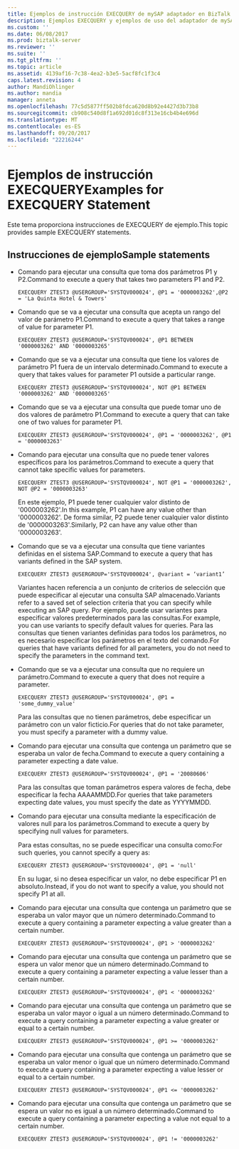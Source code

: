 ```yaml
---
title: Ejemplos de instrucción EXECQUERY de mySAP adaptador en BizTalk | Documentos de Microsoft
description: Ejemplos EXECQUERY y ejemplos de uso del adaptador de mySAP en el módulo de adaptador de BizTalk (BAP)
ms.custom: ''
ms.date: 06/08/2017
ms.prod: biztalk-server
ms.reviewer: ''
ms.suite: ''
ms.tgt_pltfrm: ''
ms.topic: article
ms.assetid: 4139af16-7c38-4ea2-b3e5-5acf8fc1f3c4
caps.latest.revision: 4
author: MandiOhlinger
ms.author: mandia
manager: anneta
ms.openlocfilehash: 77c5d5877ff502b8fdca620d8b92e4427d3b73b8
ms.sourcegitcommit: cb908c540d8f1a692d01dc8f313e16cb4b4e696d
ms.translationtype: MT
ms.contentlocale: es-ES
ms.lasthandoff: 09/20/2017
ms.locfileid: "22216244"
---
```

# <a name="examples-for-execquery-statement"></a><span data-ttu-id="fe612-103">Ejemplos de instrucción EXECQUERY</span><span class="sxs-lookup"><span data-stu-id="fe612-103">Examples for EXECQUERY Statement</span></span>
<span data-ttu-id="fe612-104">Este tema proporciona instrucciones de EXECQUERY de ejemplo.</span><span class="sxs-lookup"><span data-stu-id="fe612-104">This topic provides sample EXECQUERY statements.</span></span>  


## <a name="sample-statements"></a><span data-ttu-id="fe612-105">Instrucciones de ejemplo</span><span class="sxs-lookup"><span data-stu-id="fe612-105">Sample statements</span></span>
-   <span data-ttu-id="fe612-106">Comando para ejecutar una consulta que toma dos parámetros P1 y P2.</span><span class="sxs-lookup"><span data-stu-id="fe612-106">Command to execute a query that takes two parameters P1 and P2.</span></span>  
  
    ```  
    EXECQUERY ZTEST3 @USERGROUP='SYSTQV000024', @P1 = '0000003262',@P2 = 'La Quinta Hotel & Towers'  
    ```  
  
-   <span data-ttu-id="fe612-107">Comando que se va a ejecutar una consulta que acepta un rango del valor de parámetro P1.</span><span class="sxs-lookup"><span data-stu-id="fe612-107">Command to execute a query that takes a range of value for parameter P1.</span></span>  
  
    ```  
    EXECQUERY ZTEST3 @USERGROUP='SYSTQV000024', @P1 BETWEEN '0000003262' AND '0000003265'  
    ```  
  
-   <span data-ttu-id="fe612-108">Comando que se va a ejecutar una consulta que tiene los valores de parámetro P1 fuera de un intervalo determinado.</span><span class="sxs-lookup"><span data-stu-id="fe612-108">Command to execute a query that takes values for parameter P1 outside a particular range.</span></span>  
  
    ```  
    EXECQUERY ZTEST3 @USERGROUP='SYSTQV000024', NOT @P1 BETWEEN '0000003262' AND '0000003265'  
    ```  
  
-   <span data-ttu-id="fe612-109">Comando que se va a ejecutar una consulta que puede tomar uno de dos valores de parámetro P1.</span><span class="sxs-lookup"><span data-stu-id="fe612-109">Command to execute a query that can take one of two values for parameter P1.</span></span>  
  
    ```  
    EXECQUERY ZTEST3 @USERGROUP='SYSTQV000024', @P1 = '0000003262', @P1 = '0000003263'  
    ```  
  
-   <span data-ttu-id="fe612-110">Comando para ejecutar una consulta que no puede tener valores específicos para los parámetros.</span><span class="sxs-lookup"><span data-stu-id="fe612-110">Command to execute a query that cannot take specific values for parameters.</span></span>  
  
    ```  
    EXECQUERY ZTEST3 @USERGROUP='SYSTQV000024', NOT @P1 = '0000003262', NOT @P2 = '0000003263'  
    ```  
  
     <span data-ttu-id="fe612-111">En este ejemplo, P1 puede tener cualquier valor distinto de '0000003262'.</span><span class="sxs-lookup"><span data-stu-id="fe612-111">In this example, P1 can have any value other than '0000003262'.</span></span> <span data-ttu-id="fe612-112">De forma similar, P2 puede tener cualquier valor distinto de '0000003263'.</span><span class="sxs-lookup"><span data-stu-id="fe612-112">Similarly, P2 can have any value other than '0000003263'.</span></span>  
  
-   <span data-ttu-id="fe612-113">Comando que se va a ejecutar una consulta que tiene variantes definidas en el sistema SAP.</span><span class="sxs-lookup"><span data-stu-id="fe612-113">Command to execute a query that has variants defined in the SAP system.</span></span>  
  
    ```  
    EXECQUERY ZTEST3 @USERGROUP='SYSTQV000024', @variant = ‘variant1’  
    ```  
  
     <span data-ttu-id="fe612-114">Variantes hacen referencia a un conjunto de criterios de selección que puede especificar al ejecutar una consulta SAP almacenado.</span><span class="sxs-lookup"><span data-stu-id="fe612-114">Variants refer to a saved set of selection criteria that you can specify while executing an SAP query.</span></span> <span data-ttu-id="fe612-115">Por ejemplo, puede usar variantes para especificar valores predeterminados para las consultas.</span><span class="sxs-lookup"><span data-stu-id="fe612-115">For example, you can use variants to specify default values for queries.</span></span> <span data-ttu-id="fe612-116">Para las consultas que tienen variantes definidas para todos los parámetros, no es necesario especificar los parámetros en el texto del comando.</span><span class="sxs-lookup"><span data-stu-id="fe612-116">For queries that have variants defined for all parameters, you do not need to specify the parameters in the command text.</span></span>  
  
-   <span data-ttu-id="fe612-117">Comando que se va a ejecutar una consulta que no requiere un parámetro.</span><span class="sxs-lookup"><span data-stu-id="fe612-117">Command to execute a query that does not require a parameter.</span></span>  
  
    ```  
    EXECQUERY ZTEST3 @USERGROUP='SYSTQV000024', @P1 = 'some_dummy_value'  
    ```  
  
     <span data-ttu-id="fe612-118">Para las consultas que no tienen parámetros, debe especificar un parámetro con un valor ficticio.</span><span class="sxs-lookup"><span data-stu-id="fe612-118">For queries that do not take parameter, you must specify a parameter with a dummy value.</span></span>  
  
-   <span data-ttu-id="fe612-119">Comando para ejecutar una consulta que contenga un parámetro que se esperaba un valor de fecha.</span><span class="sxs-lookup"><span data-stu-id="fe612-119">Command to execute a query containing a parameter expecting a date value.</span></span>  
  
    ```  
    EXECQUERY ZTEST3 @USERGROUP='SYSTQV000024', @P1 = '20080606'  
    ```  
  
     <span data-ttu-id="fe612-120">Para las consultas que toman parámetros espera valores de fecha, debe especificar la fecha AAAAMMDD.</span><span class="sxs-lookup"><span data-stu-id="fe612-120">For queries that take parameters expecting date values, you must specify the date as YYYYMMDD.</span></span>  
  
-   <span data-ttu-id="fe612-121">Comando para ejecutar una consulta mediante la especificación de valores null para los parámetros.</span><span class="sxs-lookup"><span data-stu-id="fe612-121">Command to execute a query by specifying null values for parameters.</span></span>  
  
     <span data-ttu-id="fe612-122">Para estas consultas, no se puede especificar una consulta como:</span><span class="sxs-lookup"><span data-stu-id="fe612-122">For such queries, you cannot specify a query as:</span></span>  
  
    ```  
    EXECQUERY ZTEST3 @USERGROUP='SYSTQV000024', @P1 = 'null'  
    ```  
  
     <span data-ttu-id="fe612-123">En su lugar, si no desea especificar un valor, no debe especificar P1 en absoluto.</span><span class="sxs-lookup"><span data-stu-id="fe612-123">Instead, if you do not want to specify a value, you should not specify P1 at all.</span></span>  
  
-   <span data-ttu-id="fe612-124">Comando para ejecutar una consulta que contenga un parámetro que se esperaba un valor mayor que un número determinado.</span><span class="sxs-lookup"><span data-stu-id="fe612-124">Command to execute a query containing a parameter expecting a value greater than a certain number.</span></span>  
  
    ```  
    EXECQUERY ZTEST3 @USERGROUP='SYSTQV000024', @P1 > '0000003262'  
    ```  
  
-   <span data-ttu-id="fe612-125">Comando para ejecutar una consulta que contenga un parámetro que se espera un valor menor que un número determinado.</span><span class="sxs-lookup"><span data-stu-id="fe612-125">Command to execute a query containing a parameter expecting a value lesser than a certain number.</span></span>  
  
    ```  
    EXECQUERY ZTEST3 @USERGROUP='SYSTQV000024', @P1 < '0000003262'  
    ```  
  
-   <span data-ttu-id="fe612-126">Comando para ejecutar una consulta que contenga un parámetro que se esperaba un valor mayor o igual a un número determinado.</span><span class="sxs-lookup"><span data-stu-id="fe612-126">Command to execute a query containing a parameter expecting a value greater or equal to a certain number.</span></span>  
  
    ```  
    EXECQUERY ZTEST3 @USERGROUP='SYSTQV000024', @P1 >= '0000003262'  
    ```  
  
-   <span data-ttu-id="fe612-127">Comando para ejecutar una consulta que contenga un parámetro que se esperaba un valor menor o igual que un número determinado.</span><span class="sxs-lookup"><span data-stu-id="fe612-127">Command to execute a query containing a parameter expecting a value lesser or equal to a certain number.</span></span>  
  
    ```  
    EXECQUERY ZTEST3 @USERGROUP='SYSTQV000024', @P1 <= '0000003262'  
    ```  
  
-   <span data-ttu-id="fe612-128">Comando para ejecutar una consulta que contenga un parámetro que se espera un valor no es igual a un número determinado.</span><span class="sxs-lookup"><span data-stu-id="fe612-128">Command to execute a query containing a parameter expecting a value not equal to a certain number.</span></span>  
  
    ```  
    EXECQUERY ZTEST3 @USERGROUP='SYSTQV000024', @P1 != '0000003262'  
    ```  
  
